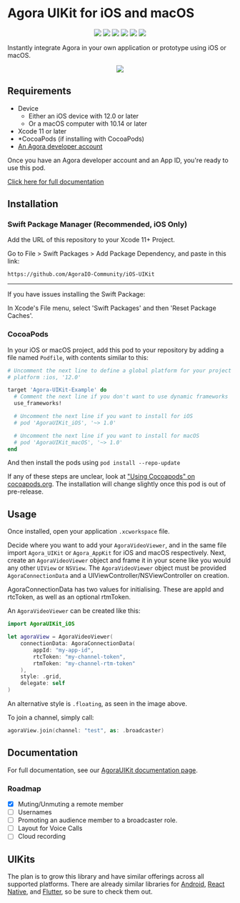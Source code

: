 # Agora UIKit for iOS and macOS

<p align="center">
  <img src="https://img.shields.io/badge/platform-iOS%20|%20macOS-lightgrey"/>
  <img src="https://img.shields.io/github/v/release/AgoraIO-Community/iOS-UIKit?color=orange&label=SwiftPM&logo=swift"/>
  <img src="https://img.shields.io/cocoapods/v/AgoraUIKit_iOS?label=CocoaPods"/>
  <img src="https://github.com/AgoraIO-Community/iOS-UIKit/workflows/Pod%20Lint/badge.svg"/>
  <img src="https://github.com/AgoraIO-Community/iOS-UIKit/workflows/swiftlint/badge.svg"/>
  <a href="https://www.agora.io/en/join-slack/">
    <img src="https://img.shields.io/badge/slack-@RTE%20Dev-blue.svg?logo=slack">
  </a>
</p>



Instantly integrate Agora in your own application or prototype using iOS or macOS.

<p align="center">
  <img src="https://github.com/AgoraIO-Community/iOS-UIKit/raw/main/media/agora-uikit-banner.png"/>
</p>

## Requirements

- Device
    - Either an iOS device with 12.0 or later
    - Or a macOS computer with 10.14 or later
- Xcode 11 or later
- *CocoaPods (if installing with CocoaPods)
- [An Agora developer account](https://www.agora.io/en/blog/how-to-get-started-with-agora?utm_source=github&utm_repo=agora-ios-uikit)

Once you have an Agora developer account and an App ID, you're ready to use this pod.

[Click here for full documentation](https://agoraio-community.github.io/iOS-UIKit/)

## Installation

### Swift Package Manager (Recommended, iOS Only)

Add the URL of this repository to your Xcode 11+ Project.

Go to File > Swift Packages > Add Package Dependency, and paste in this link:

`https://github.com/AgoraIO-Community/iOS-UIKit`

---

If you have issues installing the Swift Package:

In Xcode's File menu, select 'Swift Packages' and then 'Reset Package Caches'.

### CocoaPods

In your iOS or macOS project, add this pod to your repository by adding a file named `Podfile`, with contents similar to this:

```ruby
# Uncomment the next line to define a global platform for your project
# platform :ios, '12.0'

target 'Agora-UIKit-Example' do
  # Comment the next line if you don't want to use dynamic frameworks
  use_frameworks!

  # Uncomment the next line if you want to install for iOS
  # pod 'AgoraUIKit_iOS', '~> 1.0'

  # Uncomment the next line if you want to install for macOS
  # pod 'AgoraUIKit_macOS', '~> 1.0'
end
```

And then install the pods using `pod install --repo-update`

If any of these steps are unclear, look at ["Using Cocoapods" on cocoapods.org](https://guides.cocoapods.org/using/using-cocoapods.html).
The installation will change slightly once this pod is out of pre-release.

## Usage

Once installed, open your application `.xcworkspace` file.

Decide where you want to add your `AgoraVideoViewer`, and in the same file import `Agora_UIKit` or `Agora_AppKit` for iOS and macOS respectively.
Next, create an `AgoraVideoViewer` object and frame it in your scene like you would any other `UIView` or `NSView`. The `AgoraVideoViewer` object must be provided `AgoraConnectionData` and a UIViewController/NSViewController on creation.

AgoraConnectionData has two values for initialising. These are appId and rtcToken, as well as an optional rtmToken.

An `AgoraVideoViewer` can be created like this:

```swift
import AgoraUIKit_iOS

let agoraView = AgoraVideoViewer(
    connectionData: AgoraConnectionData(
        appId: "my-app-id",
        rtcToken: "my-channel-token",
        rtmToken: "my-channel-rtm-token"
    ),
    style: .grid,
    delegate: self
)
```

An alternative style is `.floating`, as seen in the image above.

To join a channel, simply call:

```swift
agoraView.join(channel: "test", as: .broadcaster)
```

## Documentation

For full documentation, see our [AgoraUIKit documentation page](https://agoraio-community.github.io/iOS-UIKit/).

### Roadmap

- [x] Muting/Unmuting a remote member
- [ ] Usernames
- [ ] Promoting an audience member to a broadcaster role.
- [ ] Layout for Voice Calls
- [ ] Cloud recording

## UIKits

The plan is to grow this library and have similar offerings across all supported platforms. There are already similar libraries for [Android](https://github.com/AgoraIO-Community/Android-UIKit/), [React Native](https://github.com/AgoraIO-Community/ReactNative-UIKit), and [Flutter](https://github.com/AgoraIO-Community/Flutter-UIKit/), so be sure to check them out.
